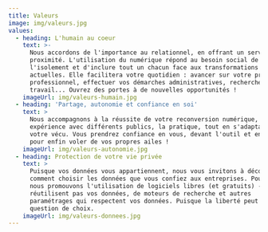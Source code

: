 ```yaml
---
title: Valeurs
image: img/valeurs.jpg
values:
  - heading: L'humain au coeur
    text: >-
      Nous accordons de l'importance au relationnel, en offrant un service de
      proximité. L'utilisation du numérique répond au besoin social de rompre
      l'isolement et d'inclure tout un chacun face aux transformations
      actuelles. Elle facilitera votre quotidien : avancer sur votre projet
      professionnel, effectuer vos démarches administratives, rechercher du
      travail... Ouvrez des portes à de nouvelles opportunités !
    imageUrl: img/valeurs-humain.jpg
  - heading: 'Partage, autonomie et confiance en soi'
    text: >
      Nous accompagnons à la réussite de votre reconversion numérique, par notre
      expérience avec différents publics, la pratique, tout en s'adaptant à
      votre vécu. Vous prendrez confiance en vous, devant l'outil et en général,
      pour enfin voler de vos propres ailes !
    imageUrl: img/valeurs-autonomie.jpg
  - heading: Protection de votre vie privée
    text: >
      Puisque vos données vous appartiennent, nous vous invitons à découvrir
      comment choisir les données que vous confiez aux entreprises. Pour cela,
      nous promouvons l'utilisation de logiciels libres (et gratuits) - qui ne
      réutilisent pas vos données, de moteurs de recherche et autres
      paramétrages qui respectent vos données. Puisque la liberté peut être une
      question de choix.
    imageUrl: img/valeurs-donnees.jpg
---
```

